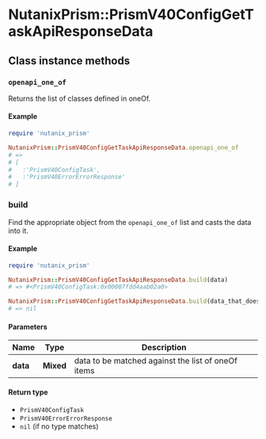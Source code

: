 # NutanixPrism::PrismV40ConfigGetTaskApiResponseData

## Class instance methods

### `openapi_one_of`

Returns the list of classes defined in oneOf.

#### Example

```ruby
require 'nutanix_prism'

NutanixPrism::PrismV40ConfigGetTaskApiResponseData.openapi_one_of
# =>
# [
#   :'PrismV40ConfigTask',
#   :'PrismV40ErrorErrorResponse'
# ]
```

### build

Find the appropriate object from the `openapi_one_of` list and casts the data into it.

#### Example

```ruby
require 'nutanix_prism'

NutanixPrism::PrismV40ConfigGetTaskApiResponseData.build(data)
# => #<PrismV40ConfigTask:0x00007fdd4aab02a0>

NutanixPrism::PrismV40ConfigGetTaskApiResponseData.build(data_that_doesnt_match)
# => nil
```

#### Parameters

| Name | Type | Description |
| ---- | ---- | ----------- |
| **data** | **Mixed** | data to be matched against the list of oneOf items |

#### Return type

- `PrismV40ConfigTask`
- `PrismV40ErrorErrorResponse`
- `nil` (if no type matches)

